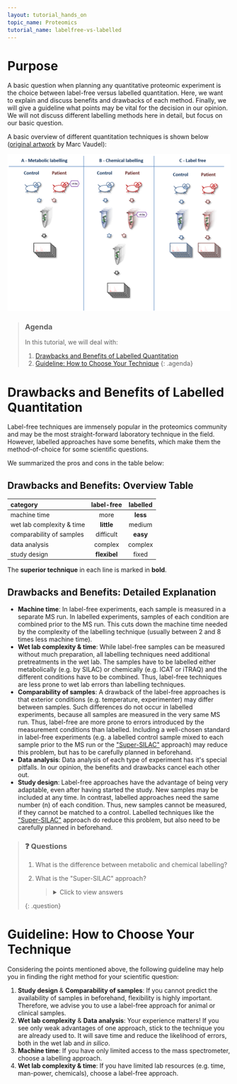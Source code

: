 ```yaml
---
layout: tutorial_hands_on
topic_name: Proteomics
tutorial_name: labelfree-vs-labelled
---
```



# Purpose
A basic question when planning any quantitative proteomic experiment is the choice between label-free versus labelled quantitation. Here, we want to explain and discuss benefits and drawbacks of each method. 
Finally, we will give a guideline what points may be vital for the decision in our opinion. We will not discuss different labelling methods here in detail, but focus on our basic question.

A basic overview of different quantitation techniques is shown below ([original artwork](https://www.ncbi.nlm.nih.gov/pubmed/24678044) by Marc Vaudel):

![Overview quantitation techniques](../images/Vaudel_label_vs_labelfree.png)

> ### Agenda
>
> In this tutorial, we will deal with:
>
> 1. [Drawbacks and Benefits of Labelled Quantitation](#drawbacks-and-benefits-of-labelled-quantitation)
> 2. [Guideline: How to Choose Your Technique](#guideline-how-to-choose-your-technique)
> {: .agenda}


# Drawbacks and Benefits of Labelled Quantitation
Label-free techniques are immensely popular in the proteomics community and may be the most straight-forward laboratory technique in the field. However, labelled approaches have some benefits, which make them the method-of-choice for some scientific questions. 

We summarized the pros and cons in the table below:

## Drawbacks and Benefits: Overview Table
category | label-free | labelled
:--|:--:|:--:
machine time | more | **less**
wet lab complexity & time | **little** | medium
comparability of samples | difficult | **easy**
data analysis | complex | complex
study design | **flexibel** | fixed

The **superior technique** in each line is marked in **bold**.

## Drawbacks and Benefits: Detailed Explanation
- **Machine time**: In label-free experiments, each sample is measured in a separate MS run. In labelled experiments, samples of each condition are combined prior to the MS run. This cuts down the machine time needed by the complexity of the labelling technique (usually between 2 and 8 times less machine time).
- **Wet lab complexity & time**: While label-free samples can be measured without much preparation, all labelling techniques need additional pretreatments in the wet lab. The samples have to be labelled either metabolically (e.g. by SILAC) or chemically (e.g. ICAT or iTRAQ) and the different conditions have to be combined. Thus, label-free techniques are less prone to wet lab errors than labelling techniques.
- **Comparability of samples**: A drawback of the label-free approaches is that exterior conditions (e.g. temperature, experimenter) may differ between samples. Such differences do not occur in labelled experiments, because all samples are measured in the very same MS run. Thus, label-free are more prone to errors introduced by the measurement conditions than labelled. 
Including a well-chosen standard in label-free experiments (e.g. a labelled control sample mixed to each sample prior to the MS run or the ["Super-SILAC"](https://www.ncbi.nlm.nih.gov/pubmed/20364148) approach) may reduce this problem, but has to be carefully planned in beforehand.
- **Data analysis**: Data analysis of each type of experiment has it's special pitfalls. In our opinion, the benefits and drawbacks cancel each other out.
- **Study design**: Label-free approaches have the advantage of being very adaptable, even after having started the study. New samples may be included at any time. In contrast, labelled approaches need the same number (n) of each condition. Thus, new samples cannot be measured, if they cannot be matched to a control. 
Labelled techniques like the ["Super-SILAC"](https://www.ncbi.nlm.nih.gov/pubmed/20364148) approach do reduce this problem, but also need to be carefully planned in beforehand.

> ### :question: Questions
> 
> 1. What is the difference between metabolic and chemical labelling? 
> 2. What is the "Super-SILAC" approach?
>
>    >    <details>
>    >    <summary>Click to view answers</summary>
>    >    <ol type="1">
>    >    <li>In metabolic labelling (e.g. "SILAC"), samples like cells or whole animals are labelled *in vivo* by providing amino acids containing stable isotope before starting the experiment. In chemical labelling, samples are labelled *in vitro* after extracting the proteins.</li>
>    >    <li>The "Super-SILAC" approach features mixing of easy obtainable control samples that are related to the sample of interest. An example is to use a mixture of several breast cancer cell lines to compare to breast cancer patient samples. The control sample usually is labelled with heavy isotopes, while the sample of interest is unlabelled. The "Super-SILAC" approach thus combines benefits of labelled and label-free experiments.</li>
>    >    </ol>
>    >    </details>
> {: .question}

# Guideline: How to Choose Your Technique
Considering the points mentioned above, the following guideline may help you in finding the right method for your scientific question:

1. **Study design** & **Comparability of samples**: If you cannot predict the availability of samples in beforehand, flexibility is highly important. Therefore, we advise you to use a label-free approach for animal or clinical samples.
2. **Wet lab complexity** & **Data analysis**: Your experience matters! If you see only weak advantages of one approach, stick to the technique you are already used to. It will save time and reduce the likelihood of errors, both in the wet lab and *in silico*.
3. **Machine time**: If you have only limited access to the mass spectrometer, choose a labelling approach.
4. **Wet lab complexity & time**: If you have limited lab resources (e.g. time, man-power, chemicals), choose a label-free approach.